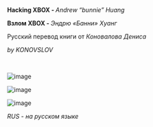 <p><strong>Hacking XBOX -&nbsp;</strong><em>Andrew &ldquo;bunnie&rdquo; Huang</em></p>
<p><strong>Взлом XBOX -&nbsp;</strong><em>Эндрю &laquo;Банни&raquo; Хуанг</em></p>
<p>Русский перевод книги от <em>Коновалова Дениса</em></p>
<p><em>by KONOVSLOV</em></p>
<p>&nbsp;</p>



![image](https://github.com/user-attachments/assets/fb261d76-8f99-4e9d-975c-97f430631a40)


![image](https://github.com/user-attachments/assets/2a04fa1d-4fce-40c5-aee9-d1c42765cbc4)


![image](https://github.com/user-attachments/assets/b3b81fce-e030-4706-96d5-f87b354c7832)

<p><em>RUS - на русском языке</em></p>
